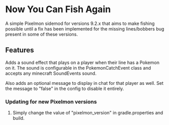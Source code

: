 # Now You Can Fish Again

A simple Pixelmon sidemod for versions 9.2.x that aims to make fishing possible until a fix has been implemented
for the missing lines/bobbers bug present in some of these versions.


## Features

Adds a sound effect that plays on a player when their line has a Pokemon on it. The sound is configurable in
the PokemonCatchEvent class and accepts any minecraft SoundEvents sound.

Also adds an optional message to display in chat for that player as well. Set the message to "false"
in the config to disable it entirely.

### Updating for new Pixelmon versions

1. Simply change the value of "pixelmon_version" in gradle.properties and build.





